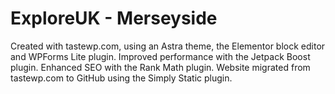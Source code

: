 # ExploreUK - Merseyside
Created with tastewp.com, using an Astra theme, the Elementor block editor and WPForms Lite plugin.
Improved performance with the Jetpack Boost plugin.
Enhanced SEO with the Rank Math plugin.
Website migrated from tastewp.com to GitHub using the Simply Static plugin.
